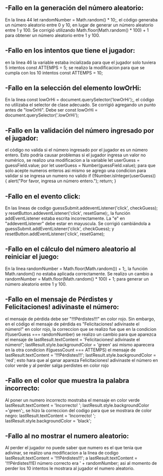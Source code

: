 ## -Fallo en la generación del número aleatorio: 
En la línea 44 let randomNumber = Math.random() * 10;, el código generaba un número aleatorio entre 0 y 10, en lugar de generar un número aleatorio entre 1 y 100. Se corrigió utilizando Math.floor(Math.random() * 100) + 1 para obtener un número aleatorio entre 1 y 100.
## -Fallo en los intentos que tiene el jugador:
 en la linea  46 la variable estaba incializada para que el jugador solo tuviera 5 intentos  const ATTEMPS = 5; se realizo la modificacion para que se cumpla con los 10 intentos const ATTEMPS = 10;
## -Fallo en la selección del elemento lowOrHi:
 En la línea const lowOrHi = document.querySelector('lowOrHi');, el código no utilizaba el selector de clase adecuado. Se corrigió agregando un punto antes de "lowOrHi". Debe ser const lowOrHi = document.querySelector('.lowOrHi');
## -Fallo en la validación del número ingresado por el jugador:
 el código no valida si el número ingresado por el jugador es un número entero. Esto podría causar problemas si el jugador ingresa un valor no numérico, se realizo una modificacion a la variable let userGuess = guessField.value; por let userGuess = Number(guessField.value); para que solo acepte numeros enteros asi mismo se agrego una condicion para validar si se ingresa un numero no valido
if (!Number.isInteger(userGuess)) {
  alert("Por favor, ingresa un número entero.");
  return;
}
## -Fallo en el evento click:
 En las lineas de codigo guessSubmit.addeventListener('click', checkGuess); y resetButton.addeventListener('click', resetGame);, la función addEventListener estaba escrita incorrectamente. La "e" en "addeventListener" debe estar en mayuscula. Se corrigió cambiándola a guessSubmit.addEventListener('click', checkGuess); y resetButton.addEventListener('click', resetGame);
## -Fallo en el cálculo del número aleatorio al reiniciar el juego:
 En la línea randomNumber = Math.floor(Math.random()) + 1;, la función Math.random() no estaba aplicada correctamente. Se realizo un cambio a randomNumber = Math.floor(Math.random() * 100) + 1; para generar un número aleatorio entre 1 y 100.
## -Fallo en el mensaje de Pérdistes y Felicitaciones! adivinaste el número:
  el mensaje de pérdida debe ser "!!!Pérdistes!!!" en color rojo. Sin embargo, en el código el mensaje de pérdida es "Felicitaciones! adivinaste el número!" en color rojo, la correccion que se realizo fue que en la condicion if(userGuess === randomNumber) se realizo un cambio para que aparezca el mensaje de lastResult.textContent = 'Felicitaciones! adivinaste el número!'; lastResult.style.backgroundColor = 'green' asi mismo aparecera en la otra condicion if(guessCount === ATTEMPS) el mensaje de lastResult.textContent = '!!!Pérdistes!!!'; lastResult.style.backgroundColor = 'red'; esto hara que al ganar apareza Felicitaciones! adivinaste el número en color verde y al perder  salga perdistes en color rojo
## -Fallo en el color que muestra la palabra incorrecto:
 Al poner un numero incorrecto mostraba el mensaje en color verde lastResult.textContent = 'Incorrecto! ';
      lastResult.style.backgroundColor ='green';, se hizo la correccion del codigo para que se mostrara de color negro: lastResult.textContent = 'Incorrecto! ';
      lastResult.style.backgroundColor = 'black';
## -Fallo al no mostrar el numero aleatorio:
Al perder el jugador no puede saber que numero es el que tenia que adivinar, se realizo una modificacion a la linea de codigo lastResult.textContent = '!!!Pérdistes!!!'; a lastResult.textContent = '!!!Pérdistes!!!El número correcto era ' + randomNumber; asi al momento de perder los 10 intentos le mostrara al jugador el numero aleatorio.